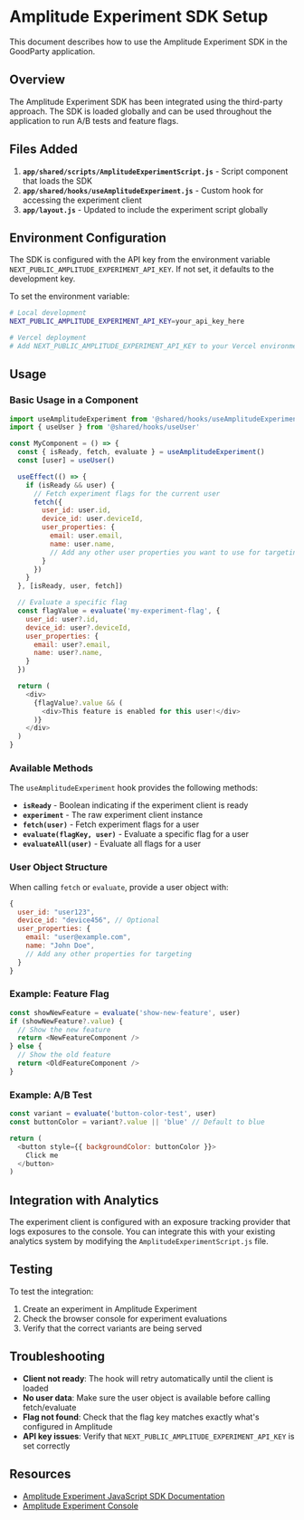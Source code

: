 # Amplitude Experiment SDK Setup

This document describes how to use the Amplitude Experiment SDK in the GoodParty application.

## Overview

The Amplitude Experiment SDK has been integrated using the third-party approach. The SDK is loaded globally and can be used throughout the application to run A/B tests and feature flags.

## Files Added

1. **`app/shared/scripts/AmplitudeExperimentScript.js`** - Script component that loads the SDK
2. **`app/shared/hooks/useAmplitudeExperiment.js`** - Custom hook for accessing the experiment client
3. **`app/layout.js`** - Updated to include the experiment script globally

## Environment Configuration

The SDK is configured with the API key from the environment variable `NEXT_PUBLIC_AMPLITUDE_EXPERIMENT_API_KEY`. If not set, it defaults to the development key.

To set the environment variable:

```bash
# Local development
NEXT_PUBLIC_AMPLITUDE_EXPERIMENT_API_KEY=your_api_key_here

# Vercel deployment
# Add NEXT_PUBLIC_AMPLITUDE_EXPERIMENT_API_KEY to your Vercel environment variables
```

## Usage

### Basic Usage in a Component

```javascript
import useAmplitudeExperiment from '@shared/hooks/useAmplitudeExperiment'
import { useUser } from '@shared/hooks/useUser'

const MyComponent = () => {
  const { isReady, fetch, evaluate } = useAmplitudeExperiment()
  const [user] = useUser()

  useEffect(() => {
    if (isReady && user) {
      // Fetch experiment flags for the current user
      fetch({
        user_id: user.id,
        device_id: user.deviceId,
        user_properties: {
          email: user.email,
          name: user.name,
          // Add any other user properties you want to use for targeting
        }
      })
    }
  }, [isReady, user, fetch])

  // Evaluate a specific flag
  const flagValue = evaluate('my-experiment-flag', {
    user_id: user?.id,
    device_id: user?.deviceId,
    user_properties: {
      email: user?.email,
      name: user?.name,
    }
  })

  return (
    <div>
      {flagValue?.value && (
        <div>This feature is enabled for this user!</div>
      )}
    </div>
  )
}
```

### Available Methods

The `useAmplitudeExperiment` hook provides the following methods:

- **`isReady`** - Boolean indicating if the experiment client is ready
- **`experiment`** - The raw experiment client instance
- **`fetch(user)`** - Fetch experiment flags for a user
- **`evaluate(flagKey, user)`** - Evaluate a specific flag for a user
- **`evaluateAll(user)`** - Evaluate all flags for a user

### User Object Structure

When calling `fetch` or `evaluate`, provide a user object with:

```javascript
{
  user_id: "user123",
  device_id: "device456", // Optional
  user_properties: {
    email: "user@example.com",
    name: "John Doe",
    // Add any other properties for targeting
  }
}
```

### Example: Feature Flag

```javascript
const showNewFeature = evaluate('show-new-feature', user)
if (showNewFeature?.value) {
  // Show the new feature
  return <NewFeatureComponent />
} else {
  // Show the old feature
  return <OldFeatureComponent />
}
```

### Example: A/B Test

```javascript
const variant = evaluate('button-color-test', user)
const buttonColor = variant?.value || 'blue' // Default to blue

return (
  <button style={{ backgroundColor: buttonColor }}>
    Click me
  </button>
)
```

## Integration with Analytics

The experiment client is configured with an exposure tracking provider that logs exposures to the console. You can integrate this with your existing analytics system by modifying the `AmplitudeExperimentScript.js` file.

## Testing

To test the integration:

1. Create an experiment in Amplitude Experiment
2. Check the browser console for experiment evaluations
3. Verify that the correct variants are being served

## Troubleshooting

- **Client not ready**: The hook will retry automatically until the client is loaded
- **No user data**: Make sure the user object is available before calling fetch/evaluate
- **Flag not found**: Check that the flag key matches exactly what's configured in Amplitude
- **API key issues**: Verify that `NEXT_PUBLIC_AMPLITUDE_EXPERIMENT_API_KEY` is set correctly

## Resources

- [Amplitude Experiment JavaScript SDK Documentation](https://amplitude.com/docs/sdks/experiment-sdks/experiment-javascript)
- [Amplitude Experiment Console](https://experiment.amplitude.com/) 